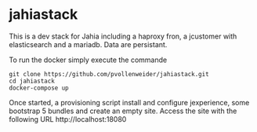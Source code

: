 # jahiastack
This is a dev stack for Jahia including a haproxy fron, a jcustomer with elasticsearch and a mariadb.
Data are persistant.

To run the docker simply execute the commande 
```
git clone https://github.com/pvollenweider/jahiastack.git
cd jahiastack
docker-compose up
```
Once started, a provisioning script install and configure jexperience, some bootstrap 5 bundles and create an empty site.
Access the site with the following URL http://localhost:18080
